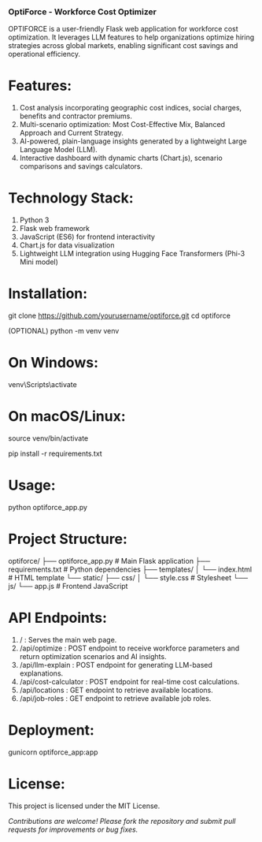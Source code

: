 ### OptiForce - Workforce Cost Optimizer

OPTIFORCE is a user-friendly Flask web application for workforce cost optimization. It leverages LLM features to help organizations optimize hiring strategies across global markets, enabling significant cost savings and operational efficiency.

# Features:

1. Cost analysis incorporating geographic cost indices, social charges, benefits and contractor premiums.
2. Multi-scenario optimization: Most Cost-Effective Mix, Balanced Approach and Current Strategy.
3. AI-powered, plain-language insights generated by a lightweight Large Language Model (LLM).
4. Interactive dashboard with dynamic charts (Chart.js), scenario comparisons and savings calculators.

# Technology Stack:

1. Python 3
2. Flask web framework
3. JavaScript (ES6) for frontend interactivity
4. Chart.js for data visualization
5. Lightweight LLM integration using Hugging Face Transformers (Phi-3 Mini model)

# Installation:

git clone https://github.com/yourusername/optiforce.git
cd optiforce

(OPTIONAL)
python -m venv venv
# On Windows:
venv\Scripts\activate
# On macOS/Linux:
source venv/bin/activate

pip install -r requirements.txt

# Usage:

python optiforce_app.py

# Project Structure:

optiforce/
├── optiforce_app.py       # Main Flask application
├── requirements.txt       # Python dependencies
├── templates/
│   └── index.html         # HTML template
└── static/
    ├── css/
    │   └── style.css      # Stylesheet
    └── js/
        └── app.js         # Frontend JavaScript

# API Endpoints:

1. / : Serves the main web page.
2. /api/optimize : POST endpoint to receive workforce parameters and return optimization scenarios and AI insights.
3. /api/llm-explain : POST endpoint for generating LLM-based explanations.
4. /api/cost-calculator : POST endpoint for real-time cost calculations.
5. /api/locations : GET endpoint to retrieve available locations.
6. /api/job-roles : GET endpoint to retrieve available job roles.

# Deployment:

gunicorn optiforce_app:app

# License:

This project is licensed under the MIT License.

*Contributions are welcome! Please fork the repository and submit pull requests for improvements or bug fixes.*


